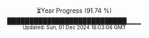 <p align="center">
⏳Year Progress (91.74 %)<br>
███████████████████████████▁▁▁ <br>
<sub>Updated: Sun, 01 Dec 2024 18:03:06 GMT</sub>
</p>

